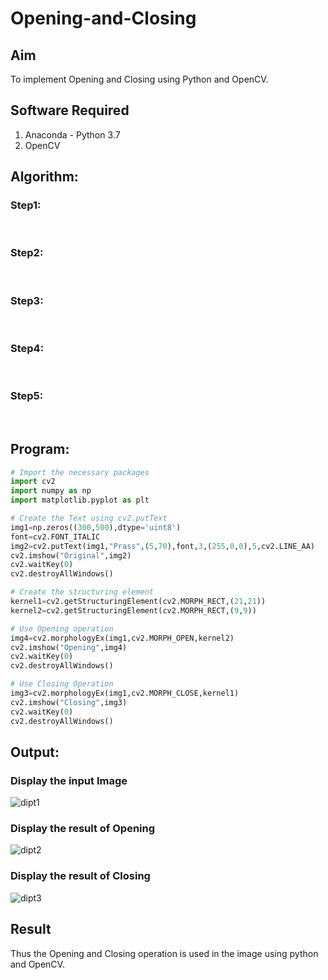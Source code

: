 # Opening-and-Closing

## Aim
To implement Opening and Closing using Python and OpenCV.

## Software Required
1. Anaconda - Python 3.7
2. OpenCV
## Algorithm:
### Step1:
<br>


### Step2:
<br>

### Step3:
<br>

### Step4:
<br>

### Step5:
<br>

 
## Program:

``` Python
# Import the necessary packages
import cv2
import numpy as np
import matplotlib.pyplot as plt

# Create the Text using cv2.putText
img1=np.zeros((300,500),dtype='uint8')
font=cv2.FONT_ITALIC
img2=cv2.putText(img1,"Prass",(5,70),font,3,(255,0,0),5,cv2.LINE_AA)
cv2.imshow("Original",img2)
cv2.waitKey(0)
cv2.destroyAllWindows()

# Create the structuring element
kernel1=cv2.getStructuringElement(cv2.MORPH_RECT,(21,21))
kernel2=cv2.getStructuringElement(cv2.MORPH_RECT,(9,9))

# Use Opening operation
img4=cv2.morphologyEx(img1,cv2.MORPH_OPEN,kernel2)
cv2.imshow("Opening",img4)
cv2.waitKey(0)
cv2.destroyAllWindows()

# Use Closing Operation
img3=cv2.morphologyEx(img1,cv2.MORPH_CLOSE,kernel1)
cv2.imshow("Closing",img3)
cv2.waitKey(0)
cv2.destroyAllWindows()
```
## Output:

### Display the input Image
![dipt1](https://user-images.githubusercontent.com/75235090/170517399-bbaf2de7-fac3-4d7f-87aa-4b517c35c94d.PNG)

### Display the result of Opening
![dipt2](https://user-images.githubusercontent.com/75235090/170517435-36a67ee0-f22b-4199-925b-95fe2bb2708b.PNG)

### Display the result of Closing
![dipt3](https://user-images.githubusercontent.com/75235090/170517484-249d4323-8e7c-46aa-a114-5db0738f0280.PNG)

## Result
Thus the Opening and Closing operation is used in the image using python and OpenCV.
